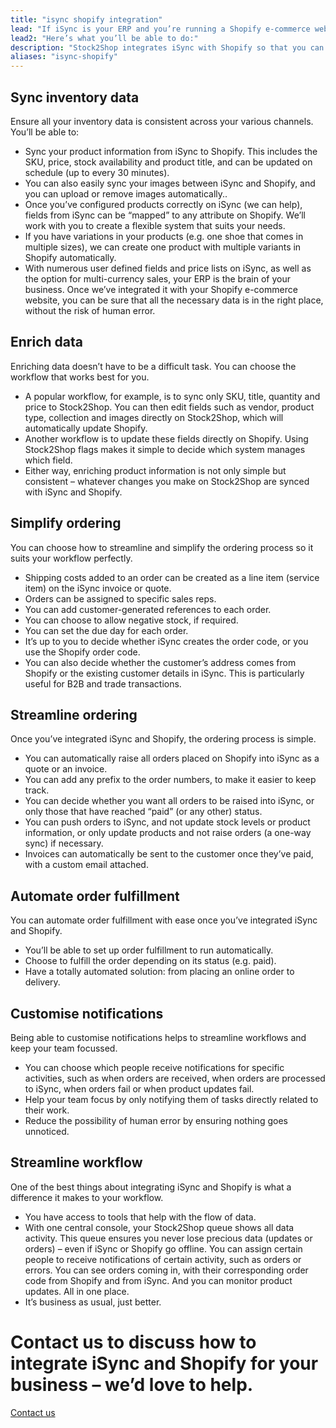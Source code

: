 ```yaml
---
title: "isync shopify integration"
lead: "If iSync is your ERP and you’re running a Shopify e-commerce website, it’s important that they can communicate with each other easily. That’s where Stock2Shop comes in: let us work in conjunction with iSync to tailor the ideal solution for you"
lead2: "Here’s what you’ll be able to do:"
description: "Stock2Shop integrates iSync with Shopify so that you can streamline your workflow. Sync inventory data, automate orders and become dramatically more efficient with an iSync Shopify integration."
aliases: "isync-shopify"
---
```


Sync inventory data
-------------------

Ensure all your inventory data is consistent across your various channels. You’ll be able to:

*   Sync your product information from iSync to Shopify. This includes the SKU, price, stock availability and product title, and can be updated on schedule (up to every 30 minutes).
*   You can also easily sync your images between iSync and Shopify, and you can upload or remove images automatically..
*   Once you’ve configured products correctly on iSync (we can help), fields from iSync can be “mapped” to any attribute on Shopify. We’ll work with you to create a flexible system that suits your needs.
*   If you have variations in your products (e.g. one shoe that comes in multiple sizes), we can create one product with multiple variants in Shopify automatically.
*   With numerous user defined fields and price lists on iSync, as well as the option for multi-currency sales, your ERP is the brain of your business. Once we’ve integrated it with your Shopify e-commerce website, you can be sure that all the necessary data is in the right place, without the risk of human error.

Enrich data
-----------

Enriching data doesn’t have to be a difficult task. You can choose the workflow that works best for you.

*   A popular workflow, for example, is to sync only SKU, title, quantity and price to Stock2Shop. You can then edit fields such as vendor, product type, collection and images directly on Stock2Shop, which will automatically update Shopify.
*   Another workflow is to update these fields directly on Shopify. Using Stock2Shop flags makes it simple to decide which system manages which field.
*   Either way, enriching product information is not only simple but consistent – whatever changes you make on Stock2Shop are synced with iSync and Shopify.

Simplify ordering
-----------------

You can choose how to streamline and simplify the ordering process so it suits your workflow perfectly.

*   Shipping costs added to an order can be created as a line item (service item) on the iSync invoice or quote.
*   Orders can be assigned to specific sales reps.
*   You can add customer-generated references to each order.
*   You can choose to allow negative stock, if required.
*   You can set the due day for each order.
*   It’s up to you to decide whether iSync creates the order code, or you use the Shopify order code.
*   You can also decide whether the customer’s address comes from Shopify or the existing customer details in iSync. This is particularly useful for B2B and trade transactions.

Streamline ordering
-------------------

Once you’ve integrated iSync and Shopify, the ordering process is simple.

*   You can automatically raise all orders placed on Shopify into iSync as a quote or an invoice.
*   You can add any prefix to the order numbers, to make it easier to keep track.
*   You can decide whether you want all orders to be raised into iSync, or only those that have reached “paid” (or any other) status.
*   You can push orders to iSync, and not update stock levels or product information, or only update products and not raise orders (a one-way sync) if necessary.
*   Invoices can automatically be sent to the customer once they’ve paid, with a custom email attached.

Automate order fulfillment
--------------------------

You can automate order fulfillment with ease once you’ve integrated iSync and Shopify.

*   You’ll be able to set up order fulfillment to run automatically.
*   Choose to fulfill the order depending on its status (e.g. paid).
*   Have a totally automated solution: from placing an online order to delivery.

Customise notifications
-----------------------

Being able to customise notifications helps to streamline workflows and keep your team focussed.

*   You can choose which people receive notifications for specific activities, such as when orders are received, when orders are processed to iSync, when orders fail or when product updates fail.
*   Help your team focus by only notifying them of tasks directly related to their work.
*   Reduce the possibility of human error by ensuring nothing goes unnoticed.

Streamline workflow
-------------------

One of the best things about integrating iSync and Shopify is what a difference it makes to your workflow.

*   You have access to tools that help with the flow of data.
*   With one central console, your Stock2Shop queue shows all data activity. This queue ensures you never lose precious data (updates or orders) – even if iSync or Shopify go offline. You can assign certain people to receive notifications of certain activity, such as orders or errors. You can see orders coming in, with their corresponding order code from Shopify and from iSync. And you can monitor product updates. All in one place.
*   It’s business as usual, just better.

Contact us to discuss how to integrate iSync and Shopify for your business – we’d love to help.
===============================================================================================

[Contact us](/contact-us "Contact Stock2Shop")
